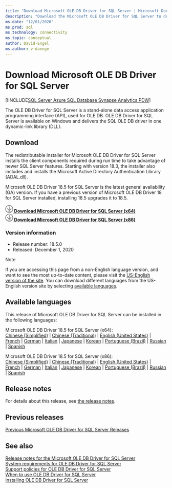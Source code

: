 ```yaml
---
title: "Download Microsoft OLE DB Driver for SQL Server | Microsoft Docs"
description: "Download the Microsoft OLE DB Driver for SQL Server to develop native Windows applications that connect to SQL Server and Azure SQL Database."
ms.date: "12/01/2020"
ms.prod: sql
ms.technology: connectivity
ms.topic: conceptual
author: David-Engel
ms.author: v-daenge
---
```

# Download Microsoft OLE DB Driver for SQL Server

[!INCLUDE[SQL Server Azure SQL Database Synapse Analytics PDW](../../includes/applies-to-version/sql-asdb-asdbmi-asa-pdw.md)]

The OLE DB Driver for SQL Server is a stand-alone data access application programming interface (API), used for OLE DB. OLE DB Driver for SQL Server is available on Windows and delivers the SQL OLE DB driver in one dynamic-link library (DLL).

## Download

The redistributable installer for Microsoft OLE DB Driver for SQL Server installs the client components required during run time to take advantage of newer SQL Server features. Starting with version 18.3, the installer also includes and installs the Microsoft Active Directory Authentication Library (ADAL.dll).

Microsoft OLE DB Driver 18.5 for SQL Server is the latest general availability (GA) version. If you have a previous version of Microsoft OLE DB Driver 18 for SQL Server installed, installing 18.5 upgrades it to 18.5.

**[![Download](../../ssms/media/download-icon.png) Download Microsoft OLE DB Driver for SQL Server (x64)](https://go.microsoft.com/fwlink/?linkid=2135577)**  
**[![Download](../../ssms/media/download-icon.png) Download Microsoft OLE DB Driver for SQL Server (x86)](https://go.microsoft.com/fwlink/?linkid=2135722)**  

### Version information

- Release number: 18.5.0
- Released: December 1, 2020

> [!Note]
> If you are accessing this page from a non-English language version, and want to see the most up-to-date content, please visit the [US-English version of the site](https://aka.ms/downloadmsoledbsqlusenglish). You can download different languages from the US-English version site by selecting [available languages](#available-languages).

## Available languages

This release of Microsoft OLE DB Driver for SQL Server can be installed in the following languages:

Microsoft OLE DB Driver 18.5 for SQL Server (x64):  
[Chinese (Simplified)](https://go.microsoft.com/fwlink/?linkid=2135577&clcid=0x804) | [Chinese (Traditional)](https://go.microsoft.com/fwlink/?linkid=2135577&clcid=0x404) | [English (United States)](https://go.microsoft.com/fwlink/?linkid=2135577&clcid=0x409) | [French](https://go.microsoft.com/fwlink/?linkid=2135577&clcid=0x40c) | [German](https://go.microsoft.com/fwlink/?linkid=2135577&clcid=0x407) | [Italian](https://go.microsoft.com/fwlink/?linkid=2135577&clcid=0x410) | [Japanese](https://go.microsoft.com/fwlink/?linkid=2135577&clcid=0x411) | [Korean](https://go.microsoft.com/fwlink/?linkid=2135577&clcid=0x412) | [Portuguese (Brazil)](https://go.microsoft.com/fwlink/?linkid=2135577&clcid=0x416) | [Russian](https://go.microsoft.com/fwlink/?linkid=2135577&clcid=0x419) | [Spanish](https://go.microsoft.com/fwlink/?linkid=2135577&clcid=0x40a)

Microsoft OLE DB Driver 18.5 for SQL Server (x86):  
[Chinese (Simplified)](https://go.microsoft.com/fwlink/?linkid=2135722&clcid=0x804) | [Chinese (Traditional)](https://go.microsoft.com/fwlink/?linkid=2135722&clcid=0x404) | [English (United States)](https://go.microsoft.com/fwlink/?linkid=2135722&clcid=0x409) | [French](https://go.microsoft.com/fwlink/?linkid=2135722&clcid=0x40c) | [German](https://go.microsoft.com/fwlink/?linkid=2135722&clcid=0x407) | [Italian](https://go.microsoft.com/fwlink/?linkid=2135722&clcid=0x410) | [Japanese](https://go.microsoft.com/fwlink/?linkid=2135722&clcid=0x411) | [Korean](https://go.microsoft.com/fwlink/?linkid=2135722&clcid=0x412) | [Portuguese (Brazil)](https://go.microsoft.com/fwlink/?linkid=2135722&clcid=0x416) | [Russian](https://go.microsoft.com/fwlink/?linkid=2135722&clcid=0x419) | [Spanish](https://go.microsoft.com/fwlink/?linkid=2135722&clcid=0x40a)

## Release notes

For details about this release, see [the release notes](release-notes-for-oledb-driver-for-sql-server.md).

## Previous releases

[Previous Microsoft OLE DB Driver for SQL Server Releases](release-notes-for-oledb-driver-for-sql-server.md#previous-releases)

## See also

[Release notes for the Microsoft OLE DB Driver for SQL Server](release-notes-for-oledb-driver-for-sql-server.md)  
[System requirements for OLE DB Driver for SQL Server](system-requirements-for-oledb-driver-for-sql-server.md)  
[Support policies for OLE DB Driver for SQL Server](applications\support-policies-for-oledb-driver-for-sql-server.md)  
[When to use OLE DB Driver for SQL Server](when-to-use-oledb-driver-for-sql-server.md)  
[Installing OLE DB Driver for SQL Server](applications/installing-oledb-driver-for-sql-server.md)
